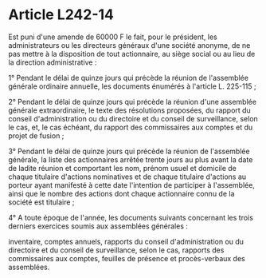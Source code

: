 # Article L242-14

Est puni d'une amende de 60000 F le fait, pour le président, les administrateurs ou les directeurs généraux d'une société anonyme, de ne pas mettre à la disposition de tout actionnaire, au siège social ou au lieu de la direction administrative :

1° Pendant le délai de quinze jours qui précède la réunion de l'assemblée générale ordinaire annuelle, les documents énumérés à l'article L. 225-115 ;

2° Pendant le délai de quinze jours qui précède la réunion d'une assemblée générale extraordinaire, le texte des résolutions proposées, du rapport du conseil d'administration ou du directoire et du conseil de surveillance, selon le cas, et, le cas échéant, du rapport des commissaires aux comptes et du projet de fusion ;

3° Pendant le délai de quinze jours qui précède la réunion de l'assemblée générale, la liste des actionnaires arrêtée trente jours au plus avant la date de ladite réunion et comportant les nom, prénom usuel et domicile de chaque titulaire d'actions nominatives et de chaque titulaire d'actions au porteur ayant manifesté à cette date l'intention de participer à l'assemblée, ainsi que le nombre des actions dont chaque actionnaire connu de la société est titulaire ;

4° A toute époque de l'année, les documents suivants concernant les trois derniers exercices soumis aux assemblées générales :

inventaire, comptes annuels, rapports du conseil d'administration ou du directoire et du conseil de surveillance, selon le cas, rapports des commissaires aux comptes, feuilles de présence et procès-verbaux des assemblées.
